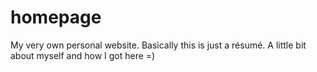 ﻿# homepage
My very own personal website. Basically this is just a résumé. A little bit about myself and how I got here =)  
